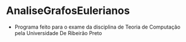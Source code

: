 # AnaliseGrafosEulerianos

* Programa feito para o exame da disciplina de Teoria de Computação pela Universidade De Ribeirão Preto
